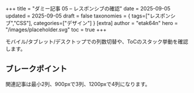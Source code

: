 +++
title = "ダミー記事 05 – レスポンシブの確認"
date = 2025-09-05
updated = 2025-09-05
draft = false
taxonomies = { tags=["レスポンシブ","CSS"], categories=["デザイン"] }
[extra]
author = "etak64n"
hero = "/images/placeholder.svg"
toc = true
+++

モバイル/タブレット/デスクトップでの列数切替や、ToCのスタック挙動を確認します。

<!-- more -->

## ブレークポイント

関連記事は最小2列、900pxで3列、1200pxで4列になります。

